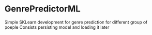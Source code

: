 # GenrePredictorML

Simple SKLearn development for genre prediction for different group of poeple
Consists persisting model and loading it later
